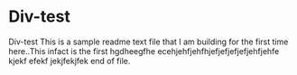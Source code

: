 # Div-test
Div-test
This is a sample readme text file that I am building for the first time here..This infact is the first hgdheegfhe ecehjehfjehfhjefjefjefjefjehfjehfe kjekf efekf jekjfekjfek end of file.
